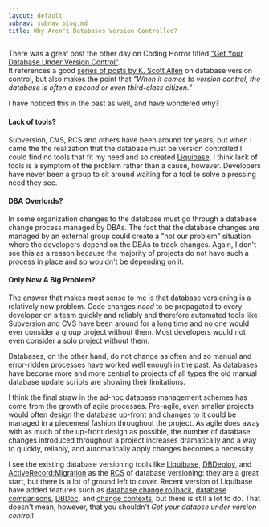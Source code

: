 ```yaml
---
layout: default
subnav: subnav_blog.md
title: Why Aren't Databases Version Controlled?
---
```

There was a great post the other day on Coding Horror titled 
["Get Your Database Under Version Control"](http://www.codinghorror.com/blog/archives/001050.html).  
It references a good [series of posts by K. Scott Allen](http://odetocode.com/Blogs/scott/archive/2008/01/30/11702.aspx)
on  database version control, but also makes the point that *"When it comes to version 
control, the database is often a second or even third-class citizen."*

I have noticed this in the past as well, and have wondered why?

#### Lack of tools?

Subversion, CVS, RCS and others have been around for years, but when I came the the 
realization that the database must be version controlled I could find no tools that 
fit my need and so created [Liquibase](http://www.liquibase.org/).   I think 
lack of tools is a symptom of the problem rather than a cause, however.  Developers 
have never been a group to sit around waiting for a tool to solve a pressing need they see.

#### DBA Overlords?

In some organization changes to the database must go through a database change process 
managed by DBAs.   The fact that the database changes are managed by an external group 
could create a "not our problem" situation where the developers depend on the DBAs to 
track changes.  Again, I don't see this as a reason because the majority of projects 
do not have such a process in place and so wouldn't be depending on it.

#### Only Now A Big Problem?

The answer that makes most sense to me is that database versioning is a relatively new 
problem.   Code changes *need* to  be propagated to every developer on a team quickly 
and reliably and therefore automated tools like Subversion and CVS have been around 
for a long time and no one would ever consider a group project without them.  Most 
developers would not even consider a solo project without them.

Databases, on the other hand, do not change as often and so manual and error-ridden 
processes have worked well enough in the past.  As databases have become more and 
more central to projects of all types the old manual database update scripts are 
showing their limitations.

I think the final straw in the ad-hoc database management schemes has come from the 
growth of agile processes.  Pre-agile, even smaller projects would  often design the 
database up-front and changes to it could be managed in a piecemeal fashion throughout 
the project.  As agile does away with as much of the up-front design as possible, the 
number of database changes introduced throughout a project increases dramatically and 
a way to quickly, reliably, and automatically apply changes becomes a necessity.

I see the existing database versioning tools like [Liquibase](http://www.liquibase.org/), 
[DBDeploy](http://www.dbdeploy.com/), and 
[ActiveRecord:Migration](http://api.rubyonrails.org/classes/ActiveRecord/Migration.html) 
as the [RCS](http://en.wikipedia.org/wiki/Revision_Control_System)  of database 
versioning: they are a great start, but there is a lot of ground left to cover.  Recent 
version of Liquibase have added features such as [database change rollback](/documentation/rollback.html), 
[database comparisons](/documentation/diff.html), 
[DBDoc](/documentation/dbdoc.html), and 
[change contexts](/documentation/contexts.html), but there is 
still a lot to do.  That doesn't mean, however, that you shouldn't *Get your databse under version control*!


